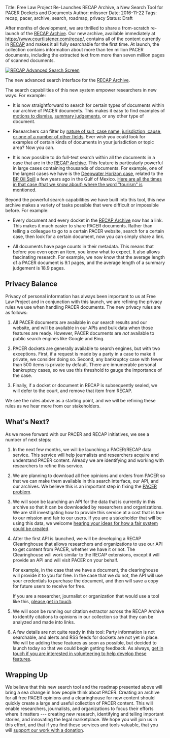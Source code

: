 Title: Free Law Project Re-Launches RECAP Archive, a New Search Tool for PACER Dockets and Documents
Author: mlissner
Date: 2016-11-22
Tags: recap, pacer, archive, search, roadmap, privacy
Status: Draft


After months of development, we are thrilled to share a from-scratch re-launch of the [RECAP Archive][ra]. Our new archive, available immediately at <https://www.courtlistener.com/recap/>, contains all of the content currently in [RECAP][recap] and makes it all fully searchable for the first time. At launch, the collection contains information about more than ten million PACER documents, including the extracted text from more than seven million pages of scanned documents.

<div class="left-image">
    <a href="https://www.courtlistener.com/recap/">
        <img src="{filename}/images/recap-adv-search.png"
             alt="RECAP Advanced Search Screen"
             class="img-responsive border"/>
    </a>
    <p class="caption">The new advanced search interface for the <a href="https://www.courtlistener.com/recap/">RECAP Archive</a>.</p>
</div>
<div class="clearfix"></div>

The search capabilities of this new system empower researchers in new ways. For example:
 
 - It is now straightforward to search for certain types of documents within our archive of PACER documents. This makes it easy to find examples of [motions to dismiss][mtd], [summary judgements][sj], or any other type of document. 
 
 - Researchers can filter by [nature of suit, case name, jurisdiction, cause, or one of a number of other fields][adv]. Ever wish you could look for examples of certain kinds of documents in your jurisdiction or topic area? Now you can.
 
 - It is now possible to do full-text search within all the documents in a case that are in the [RECAP Archive][ra]. This feature is particularly powerful in large cases containing thousands of documents. For example, one of the largest cases we have is the [Deepwater Horizon case][dwh], related to the [BP Oil Spill][oil] a few years ago in the Gulf of Mexico. [Here are all the times in that case (that we know about) where the word "tourism" is mentioned][dwht].
  
Beyond the powerful search capabilities we have built into this tool, this new archive makes a variety of tasks possible that were difficult or impossible before. For example:

 - Every document and every docket in the [RECAP Archive][ra] now has a link. This makes it much easier to share PACER documents. Rather than telling a colleague to go to a certain PACER website, search for a certain case, then look for a certain document, now you can simply share a link.
 
 - All documents have page counts in their metadata. This means that before you even open an item, you know what to expect. It also allows fascinating research. For example, we now know that the average length of a PACER document is 9.1 pages, and the average length of a summary judgement is 18.9 pages.
   

## Privacy Balance

Privacy of personal information has always been important to us at Free Law Project and in conjunction with this launch, we are refining the privacy rules we use when handling PACER documents. The new privacy rules are as follows:
 
1. All PACER documents are available in our search results and our website, and will be available in our APIs and bulk data when those features are ready. However, PACER documents are *not* available to public search engines like Google and Bing. 

1. PACER dockets are generally available to search engines, but with two exceptions. First, if a request is made by a party in a case to make it private, we consider doing so. Second, any bankruptcy case with fewer than 500 items is private by default. There are innumerable personal bankruptcy cases, so we use this threshold to gauge the importance of the case.

1. Finally, if a docket or document in RECAP is subsequently sealed, we will defer to the court, and remove that item from RECAP.

We see the rules above as a starting point, and we will be refining these rules as we hear more from our stakeholders.


## What's Next?

As we move forward with our PACER and RECAP initiatives, we see a number of next steps:

1. In the next few months, we will be launching a PACER/RECAP data service. This service will help journalists and researchers acquire and understand PACER content. Already we are identifying and working with researchers to refine this service.
  
1. We are planning to download all free opinions and orders from PACER so that we can make them available in this search interface, our API, and our archives. We believe this is an important step in fixing the [PACER problem][problem].

1. We will soon be launching an API for the data that is currently in this archive so that it can be downloaded by researchers and organizations. We are still investigating how to provide this service at a cost that is true to our mission and fair to our users. If you are a stakeholder that will be using this data, we welcome [hearing your ideas for how a fair system could be created][c].

1. After the first API is launched, we will be developing a RECAP Clearinghouse that allows researchers and organizations to use our API to get content from PACER, whether we have it or not. The Clearinghouse will work similar to the RECAP extensions, except it will provide an API and will visit PACER on your behalf. 

    For example, in the case that we have a document, the clearinghouse will provide it to you for free. In the case that we do not, the API will use your credentials to purchase the document, and then will save a copy for future users to receive for free. 

    If you are a researcher, journalist or organization that would use a tool like this, [please get in touch][c].
 
1. We will soon be running our citation extractor across the RECAP Archive to identify citations to opinions in our collection so that they can be analyzed and made into links.

1. A few details are not quite ready in this tool: Party information is not searchable, and alerts and RSS feeds for dockets are not yet in place. We will be adding these features as soon as possible, but decided to launch today so that we could begin getting feedback. As always, [get in touch if you are interested in volunteering to help develop these features][c].


## Wrapping Up

We believe that this new search tool and the roadmap presented above will bring a sea change in how people think about PACER. Creating an archive for all free PACER opinions and a clearinghouse for new content should quickly create a large and useful collection of PACER content. This will enable researchers, journalists, and organizations to focus their efforts where it matters --- creating new research, identifying and telling important stories, and innovating the legal marketplace. We hope you will join us in this effort, and that if you find these services and tools valuable, that you will [support our work with a donation][donate].


[problem]: https://free.law/2015/03/20/what-is-the-pacer-problem/
[ra]: https://www.courtlistener.com/recap/
[mtd]: https://www.courtlistener.com/?q=&type=r&order_by=score+desc&description=%22motion+to+dismiss%22
[sj]: https://www.courtlistener.com/?q=&type=r&order_by=score+desc&description=%22summary+judgement%22
[donate]: https://www.courtlistener.com/donate/
[recap]: {filename}/pages/recap.md
[c]: {filename}/pages/contact.md
[adv]: https://www.courtlistener.com/search/advanced-techniques/
[dwh]: https://www.courtlistener.com/docket/4510515/in-re-oil-spill-by-the-oil-rig-deepwater-horizon-in-the-gulf-of-mexico/
[dwht]: https://www.courtlistener.com/?q=docket_id%3A4510515+tourism&type=r&order_by=score+desc&available_only=on
[oil]: https://en.wikipedia.org/wiki/Deepwater_Horizon_oil_spill
